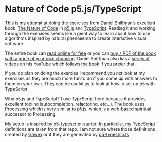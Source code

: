 # Nature of Code p5.js/TypeScript

This is my attempt at doing the exercises from Daniel Shiffman’s excellent book: [The Nature of Code](http://natureofcode.com) in [p5.js](https://p5js.org) and [TypeScript](https://www.typescriptlang.org). Reading it and working through the exercises seems like a great way to learn about how to use algorithms inspired by natural phenonema to create interactive visual software.

The entire book can [read online for free](http://natureofcode.com/book/) or you can [buy a PDF of the book with a price of your own choosing](http://natureofcode.com). Daniel Shiffman also has a [series of videos](https://www.youtube.com/watch?v=6vX8wT1G798&list=PLRqwX-V7Uu6YVljJvFRCyRM6mmF5wMPeE&index=1) on his YouTube which follows the book if you prefer that.

If you do plan on doing the exercies I recommend you *not* look at my exercises as they are much more fun to do if you come up with answers to them on your own. They can be useful as to look at how to set up p5 with TypeScript.

Why p5.js and TypeScript? I use TypeScript here because it provides excellent tooling (autocompletion, refactoring, etc…). The book uses Processing which is very similar to p5.js, which is a web-based spiritual successor to Processing.

My setup is inspired by [p5-typescript-starter](https://github.com/Gaweph/p5-typescript-starter). In particular, my TypeScript definitions are taken from that repo. I am not sure where those definitions created by [Gaweh](https://github.com/Gaweph) or if they are generated by [p5-types/p5.ts](https://github.com/p5-types/p5.ts)

